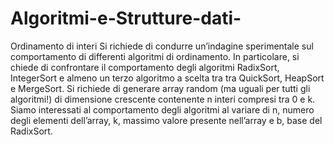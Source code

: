 # Algoritmi-e-Strutture-dati-
Ordinamento di interi Si richiede di condurre un’indagine sperimentale sul comportamento di differenti algoritmi di ordinamento. In particolare, si chiede di confrontare il comportamento degli algoritmi RadixSort, IntegerSort e almeno un terzo algoritmo a scelta tra tra QuickSort, HeapSort e MergeSort. Si richiede di generare array random (ma uguali per tutti gli algoritmi!) di dimensione crescente contenente n interi compresi tra 0 e k. Siamo interessati al comportamento degli algoritmi al variare di n, numero degli elementi dell’array, k, massimo valore presente nell’array e b, base del RadixSort.
